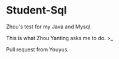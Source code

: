 Student-Sql
===========

Zhou's test for my Java and Mysql.

  This is what Zhou Yanting asks me to do. >_
  
  
  Pull request from Youyus.
